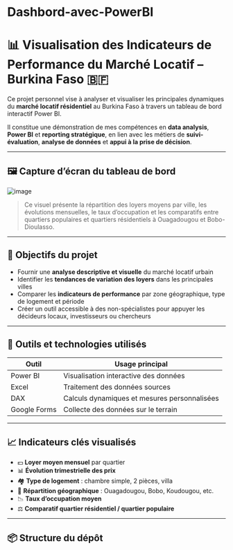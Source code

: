 # Dashbord-avec-PowerBI
# 📊 Visualisation des Indicateurs de Performance du Marché Locatif – Burkina Faso 🇧🇫

Ce projet personnel vise à analyser et visualiser les principales dynamiques du **marché locatif résidentiel** au Burkina Faso à travers un tableau de bord interactif Power BI.

Il constitue une démonstration de mes compétences en **data analysis**, **Power BI** et **reporting stratégique**, en lien avec les métiers de **suivi-évaluation**, **analyse de données** et **appui à la prise de décision**.

---

## 🖼️ Capture d’écran du tableau de bord

![image](https://github.com/user-attachments/assets/b41cf117-d065-4d55-b328-9efa517a5977)


> Ce visuel présente la répartition des loyers moyens par ville, les évolutions mensuelles, le taux d’occupation et les comparatifs entre quartiers populaires et quartiers résidentiels à Ouagadougou et Bobo-Dioulasso.

---

## 🎯 Objectifs du projet

- Fournir une **analyse descriptive et visuelle** du marché locatif urbain
- Identifier les **tendances de variation des loyers** dans les principales villes
- Comparer les **indicateurs de performance** par zone géographique, type de logement et période
- Créer un outil accessible à des non-spécialistes pour appuyer les décideurs locaux, investisseurs ou chercheurs

---

## 🧰 Outils et technologies utilisés

| Outil        | Usage principal                         |
|--------------|------------------------------------------|
| Power BI     | Visualisation interactive des données    |
| Excel        | Traitement des données sources           |
| DAX          | Calculs dynamiques et mesures personnalisées |
| Google Forms | Collecte des données sur le terrain      |

---

## 📈 Indicateurs clés visualisés

- 💵 **Loyer moyen mensuel** par quartier
- 📊 **Évolution trimestrielle des prix**
- 🏘️ **Type de logement** : chambre simple, 2 pièces, villa
- 📍 **Répartition géographique** : Ouagadougou, Bobo, Koudougou, etc.
- 📉 **Taux d’occupation moyen**
- ⚖️ **Comparatif quartier résidentiel / quartier populaire**

---

## 📦 Structure du dépôt

